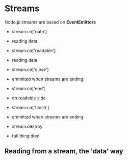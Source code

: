 # Streams

Node.js streams are based on **EventEmitters**
 * stream.on['data'] 
  * reading data
 
 * stream.on['readable']
  * reading data
 
 * stream.on['close']
  * emmitted when streams are ending

 * stream.on['end']
  * on readable side

 * stream.on['finish']
  * emmitted when streams are ending 

 * stream.destroy
  * full thing died


## Reading from a stream, the 'data' way





